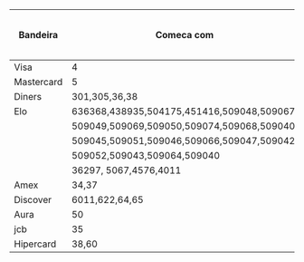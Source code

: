 | Bandeira   | Comeca com                                  | Máximo de número | Máximo de número cvc |
| ---------- | ------------------------------------------- | ---------------- | -------------------- |
| Visa       | 4                                           | 13,16            | 3                    |
| Mastercard | 5                                           | 16               | 3                    |
| Diners     | 301,305,36,38                               | 14,16            | 3                    |
| Elo        | 636368,438935,504175,451416,509048,509067,  |                  | 3(?)
|            | 509049,509069,509050,509074,509068,509040,
|            | 509045,509051,509046,509066,509047,509042,
|            | 509052,509043,509064,509040                 |                  |                      
|            | 36297, 5067,4576,4011                       | 16               | 3
| Amex       | 34,37                                       | 15               | 4                    |
| Discover   | 6011,622,64,65                              | 16               | 4                    |
| Aura       | 50                                          | 16               | 3                    |
| jcb        | 35                                          | 16               | 3                    |
| Hipercard  | 38,60                                       | 13,16,19         | 3                    |